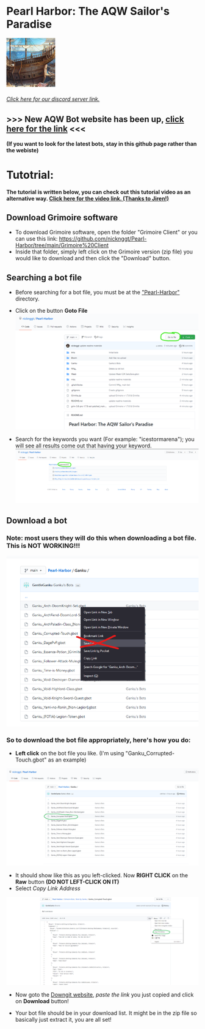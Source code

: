 # Pearl Harbor: The AQW Sailor's Paradise
![alt text](./misc/logo/sailor.png)
###### [Click here for our discord server link.](https://discord.io/AQWBots)

## >>> New AQW Bot website has been up, [click here for the link](https://auqw.tk/) <<<
**(If you want to look for the latest bots, stay in this github page rather than the webiste)**

# Tutotrial:

**The tutorial is written below, you can check out this tutorial video as an alternative way. [Click here for the video link. (Thanks to Jiren!)](https://www.youtube.com/watch?v=AhK3dnt67Oo)**

## Download Grimoire software
- To download Grimoire software, open the folder "Grimoire Client" or you can use this link: https://github.com/nicknggt/Pearl-Harbor/tree/main/Grimoire%20Client
- Inside that folder, simply left click on the Grimoire version (zip file) you would like to download and then click the "Download" button.

## Searching a bot file
- Before searching for a bot file, you must be at the ["Pearl-Harbor"](https://github.com/nicknggt/Pearl-Harbor) directory.

- Click on the button **Goto File**
![goto_file_button_click](./misc/Tutorials/how_to_search/Step_1.png)

- Search for the keywords you want (For example: "icestormarena"); you will see all results come out that having your keyword.
![goto_file_button_click](./misc/Tutorials/how_to_search/Step_2.png)

## Download a bot
### Note: most users they will do this when downloading a bot file. This is NOT WORKING!!!

![do_not_download_like_this](./misc/Tutorials/how_to_download/Step_4_how_not_to_download.png)

### So to download the bot file appropriately, here's how you do:
- **Left click** on the bot file you like. (I'm using "Ganku_Corrupted-Touch.gbot" as an example)

![ganku_bot_clicked](./misc/Tutorials/how_to_download/Step_1_download.png)

- It should show like this as you left-clicked. Now **RIGHT CLICK** on the **Raw** button **(DO NOT LEFT-CLICK ON IT)**
- Select *Copy Link Address*

![right_click_raw](./misc/Tutorials/how_to_download/Step_2_download_downgit.png)

- Now goto the [Downgit website](https://minhaskamal.github.io/DownGit/#/home), *paste the link* you just copied and click on **Download** button!

- Your bot file should be in your download list. It might be in the zip file so basically just extract it, you are all set!





